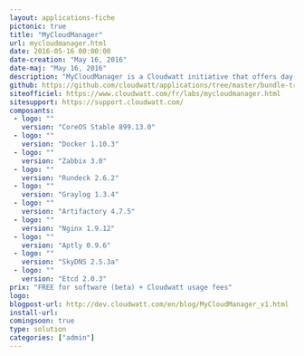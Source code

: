 ```yaml
---
layout: applications-fiche
pictonic: true
title: "MyCloudManager"
url: mycloudmanager.html
date: 2016-05-16 00:00:00
date-creation: "May 16, 2016"
date-maj: "May 16, 2016"
description: "MyCloudManager is a Cloudwatt initiative that offers day-to-day instances administration with a full opensource based toolset of state-of-the-art tools. As such, MyCloudManager provides several services such as monitoring, supervision, alerting, log management, time synchronisation, tasks scheduler of Linux instances of the user tenant. MyCloudManager is proposed in a BETA version."
github: https://github.com/cloudwatt/applications/tree/master/bundle-trusty-webmail-antispam
siteofficiel: https://www.cloudwatt.com/fr/labs/mycloudmanager.html
sitesupport: https://support.cloudwatt.com/
composants:
 - logo: ""
   version: "CoreOS Stable 899.13.0"
 - logo: ""
   version: "Docker 1.10.3"
 - logo: ""
   version: "Zabbix 3.0"
 - logo: ""
   version: "Rundeck 2.6.2"
 - logo: ""
   version: "Graylog 1.3.4"
 - logo: ""
   version: "Artifactory 4.7.5"
 - logo: ""
   version: "Nginx 1.9.12"
 - logo: ""
   version: "Aptly 0.9.6" 
 - logo: ""
   version: "SkyDNS 2.5.3a"
 - logo: ""
   version: "Etcd 2.0.3" 
prix: "FREE for software (beta) + Cloudwatt usage fees"
logo: 
blogpost-url: http://dev.cloudwatt.com/en/blog/MyCloudManager_v1.html
install-url: 
comingsoon: true
type: solution
categories: ["admin"]
---
```

